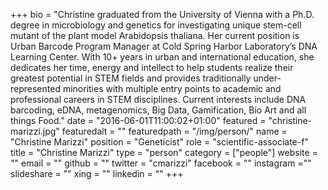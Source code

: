+++
bio = "Christine graduated from the University of Vienna with a Ph.D. degree in microbiology and genetics for investigating unique stem-cell mutant of the plant model Arabidopsis thaliana. Her current position is Urban Barcode Program Manager at Cold Spring Harbor Laboratory’s DNA Learning Center. With 10+ years in urban and international education, she dedicates her time, energy and intellect to help students realize their greatest potential in STEM fields and provides traditionally under-represented minorities with multiple entry points to academic and professional careers in STEM disciplines. Current interests include DNA barcoding, eDNA, metagenomics, Big Data, Gamification, Bio Art and all things Food."
date = "2016-06-01T11:00:02+01:00"
featured = "christine-marizzi.jpg"
featuredalt = ""
featuredpath = "/img/person/"
name = "Christine Marizzi"
position = "Geneticist"
role = "scientific-associate-f"
title = "Christine Marizzi"
type = "person"
category = ["people"]
website = ""
email = ""
github = ""
twitter = "cmarizzi"
facebook = ""
instagram =""
slideshare = ""
xing = ""
linkedin = ""
+++

